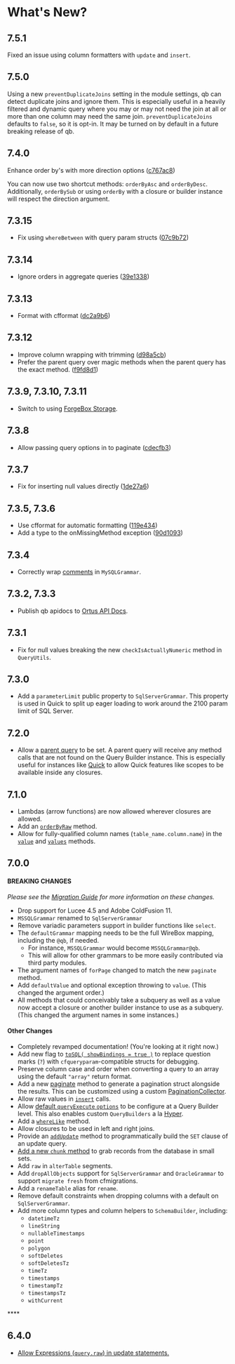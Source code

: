 # What's New?

## 7.5.1

Fixed an issue using column formatters with `update` and `insert`.

## 7.5.0

Using a new `preventDuplicateJoins` setting in the module settings, qb can detect duplicate joins and ignore them. This is especially useful in a heavily filtered and dynamic query where you may or may not need the join at all or more than one column may need the same join. `preventDuplicateJoins` defaults to `false`, so it is opt-in. It may be turned on by default in a future breaking release of qb.

## 7.4.0

Enhance order by's with more direction options \([c767ac8](https://github.com/coldbox-modules/qb/commit/c767ac8764fab70d70dc77baa7bb9fb27c1d4eeb)\)

You can now use two shortcut methods: `orderByAsc` and `orderByDesc`. Additionally, `orderBySub` or using `orderBy` with a closure or builder instance will respect the direction argument.

## 7.3.15

* Fix using `whereBetween` with query param structs \([07c9b72](https://github.com/coldbox-modules/qb/commit/07c9b728bdbad6bf02ccd9d21dbdf6968062c02e)\)

## 7.3.14

* Ignore orders in aggregate queries \([39e1338](https://github.com/coldbox-modules/qb/commit/39e1338a147838165e05225bd91ef7e6cde2319a)\)

## 7.3.13

* Format with cfformat \([dc2a9b6](https://github.com/coldbox-modules/qb/commit/dc2a9b61503690d753a71c3b7bce002ebdf4ccda)\)

## 7.3.12

* Improve column wrapping with trimming \([d98a5cb](https://github.com/coldbox-modules/qb/commit/d98a5cb65851c154b6755e90254d1a2c1df82833)\)
* Prefer the parent query over magic methods when the parent query has the exact method. \([f9fd8d1](https://github.com/coldbox-modules/qb/commit/f9fd8d157cdc0d7480811c4659c130ee1d58888f)\)

## 7.3.9, 7.3.10, 7.3.11

* Switch to using [ForgeBox Storage](https://commandbox.ortusbooks.com/forgebox-enterprise/storage#storing-package-binaries-on-forgebox).

## 7.3.8

* Allow passing query options in to paginate \([cdecfb3](https://github.com/coldbox-modules/qb/commit/cdecfb36f5acab87edd3a478c570f77d285df554)\)

## 7.3.7

* Fix for inserting null values directly \([1de27a6](https://github.com/coldbox-modules/qb/commit/1de27a697f65bfdeed63442ad66be47cd0d30344)\)

## 7.3.5, 7.3.6

* Use cfformat for automatic formatting \([119e434](https://github.com/coldbox-modules/qb/commit/119e434b307a2cc2323b857a214c20842cafbbd4)\)
* Add a type to the onMissingMethod exception \([90d1093](https://github.com/coldbox-modules/qb/commit/90d109312b2ea86c00db34020b12b5ab22bb377b)\)

## 7.3.4

* Correctly wrap [comments](schema-builder/column-modifiers.md#comment) in `MySQLGrammar`.

## 7.3.2, 7.3.3

* Publish qb apidocs to [Ortus API Docs](https://apidocs.ortussolutions.com/#/coldbox-modules/qb/).

## 7.3.1

* Fix for null values breaking the new `checkIsActuallyNumeric` method in `QueryUtils`.

## 7.3.0

* Add a `parameterLimit` public property to `SqlServerGrammar`.  This property is used in Quick to split up eager loading to work around the 2100 param limit of SQL Server.

## 7.2.0

* Allow a [parent query](query-builder/options-and-utilities/parent-query.md) to be set.  A parent query will receive any method calls that are not found on the Query Builder instance.  This is especially useful for instances like [Quick](https://quick.ortusbooks.com/) to allow Quick features like scopes to be available inside any closures.

## 7.1.0

* Lambdas \(arrow functions\) are now allowed wherever closures are allowed.
* Add an [`orderByRaw`](query-builder/building-queries/ordering-grouping-and-limit.md#order-by-raw) method.
* Allow for fully-qualified column names \(`table_name.column.name`\) in the [`value`](query-builder/executing-queries/retrieving-results.md#value) and [`values`](query-builder/executing-queries/retrieving-results.md#values) methods.

## 7.0.0

#### **BREAKING CHANGES**

_Please see the_ [_Migration Guide_](migration-guide.md#v-7-0-0) _for more information on these changes._

* Drop support for Lucee 4.5 and Adobe ColdFusion 11.
* `MSSQLGrammar` renamed to `SqlServerGrammar`
* Remove variadic parameters support in builder functions like `select`.
* The `defaultGrammar` mapping needs to be the full WireBox mapping, including the `@qb`, if needed.
  * For instance, `MSSQLGrammar` would become `MSSQLGrammar@qb`.
  * This will allow for other grammars to be more easily contributed via third party modules.
* The argument names of `forPage` changed to match the new `paginate` method.
* Add `defaultValue` and optional exception throwing to `value`. \(This changed the argument order.\)
* All methods that could conceivably take a subquery as well as a value now accept a closure or another builder instance to use as a subquery. \(This changed the argument names in some instances.\)

#### **Other Changes**

* Completely revamped documentation! \(You're looking at it right now.\)
* Add new flag to [`toSQL( showBindings = true )`](query-builder/debugging.md#tosql) to replace question marks \(`?`\) with `cfqueryparam`-compatible structs for debugging.
* Preserve column case and order when converting a query to an array using the default `"array"` return format.
* Add a new [paginate](query-builder/executing-queries/retrieving-results.md#paginate) method to generate a pagination struct alongside the results.  This can be customized using a custom [PaginationCollector](query-builder/executing-queries/retrieving-results.md#custom-pagination-collectors).
* Allow raw values in [`insert`](query-builder/executing-queries/inserts-updates-deletes.md#insert) calls.
* Allow [default `queryExecute` `options`](query-builder/options-and-utilities/query-options.md#default-options) to be configure at a Query Builder level.  This also enables custom `QueryBuilders` a la [Hyper](https://www.forgebox.io/view/hyper).
* Add a [`whereLike`](query-builder/building-queries/wheres.md#wherelike) method.
* Allow closures to be used in left and right joins.
* Provide an [`addUpdate`](query-builder/executing-queries/inserts-updates-deletes.md#addupdate) method to programmatically build the `SET` clause of an update query.
* [Add a new `chunk` method](query-builder/executing-queries/retrieving-results.md#chunking-results) to grab records from the database in small sets.
* Add `raw` in `alterTable` segments.
* Add `dropAllObjects` support for `SqlServerGrammar` and `OracleGrammar` to support `migrate fresh` from cfmigrations.
* Add a `renameTable` alias for `rename`.
* Remove default constraints when dropping columns with a default on `SqlServerGrammar`.
* Add more column types and column helpers to `SchemaBuilder`, including:
  * `datetimeTz`
  * `lineString`
  * `nullableTimestamps`
  * `point`
  * `polygon`
  * `softDeletes`
  * `softDeletesTz`
  * `timeTz`
  * `timestamps`
  * `timestampTz`
  * `timestampsTz`
  * `withCurrent`

\*\*\*\*

## 6.4.0

* [Allow Expressions \(`query.raw`\) in update statements.]()

